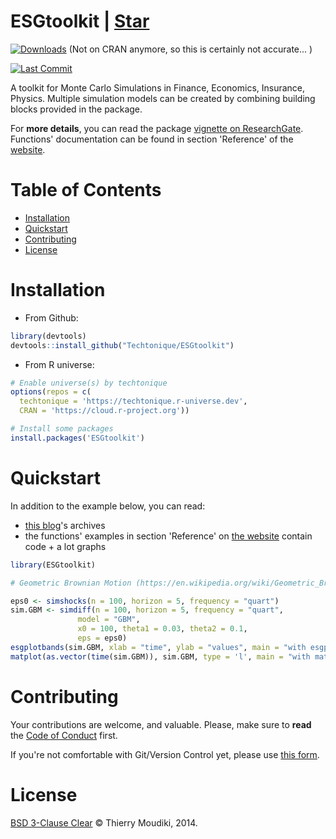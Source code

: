 ESGtoolkit | <a class="github-button" href="https://github.com/Techtonique/esgtoolkit/stargazers" data-color-scheme="no-preference: light; light: light; dark: dark;" data-size="large" aria-label="Star esgtoolkit/esgtoolkit on GitHub">Star</a>
==========

[![Downloads](https://cranlogs.r-pkg.org/badges/ESGtoolkit)](https://cran.r-project.org/package=ESGtoolkit) (Not on CRAN anymore, so this is certainly not accurate... )

[![Last Commit](https://img.shields.io/github/last-commit/Techtonique/ESGtoolkit)](https://github.com/Techtonique/ESGtoolkit)


A toolkit for Monte Carlo Simulations in Finance, Economics, Insurance, Physics. Multiple simulation models can be created by combining building blocks provided in the package. 

For __more details__, you can read the package  [vignette on 
ResearchGate](https://www.researchgate.net/publication/338549100_ESGtoolkit_a_tool_for_stochastic_simulation_v020). Functions' documentation can be found in section 'Reference' of the [website](https://techtonique.github.io/ESGtoolkit/). 

# Table of Contents

- [Installation](#Installation)
- [Quickstart](#Quickstart)
- [Contributing](#Contributing)
- [License](#License)


# Installation

- From Github: 

```r
library(devtools)
devtools::install_github("Techtonique/ESGtoolkit")
```

- From R universe: 

```r
# Enable universe(s) by techtonique
options(repos = c(
  techtonique = 'https://techtonique.r-universe.dev',
  CRAN = 'https://cloud.r-project.org'))

# Install some packages
install.packages('ESGtoolkit')
```

# Quickstart

In addition to the example below, you can read:
- [this blog](https://thierrymoudiki.wordpress.com/)'s archives 
- the functions' examples in section 'Reference' on [the website](https://techtonique.github.io/ESGtoolkit/)
contain code + a lot graphs


```r
library(ESGtoolkit)

# Geometric Brownian Motion (https://en.wikipedia.org/wiki/Geometric_Brownian_motion)

eps0 <- simshocks(n = 100, horizon = 5, frequency = "quart")
sim.GBM <- simdiff(n = 100, horizon = 5, frequency = "quart",   
               model = "GBM", 
               x0 = 100, theta1 = 0.03, theta2 = 0.1, 
               eps = eps0)
esgplotbands(sim.GBM, xlab = "time", ylab = "values", main = "with esgplotbands")                
matplot(as.vector(time(sim.GBM)), sim.GBM, type = 'l', main = "with matplot")

```


# Contributing

Your contributions are welcome, and valuable. Please, make sure to __read__ the [Code of Conduct](CONTRIBUTING.md) first.

If you're not comfortable with Git/Version Control yet, please use [this form](https://forms.gle/oqvuDU4JQnnmgevx6).

# License

[BSD 3-Clause Clear](https://techtonique.github.io/ESGtoolkit/LICENSE-text.html) © Thierry Moudiki, 2014. 


<script async defer src="https://buttons.github.io/buttons.js"></script>
